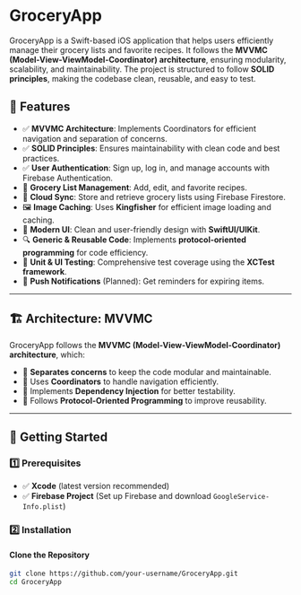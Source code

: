 # GroceryApp

GroceryApp is a Swift-based iOS application that helps users efficiently manage their grocery lists and favorite recipes. It follows the **MVVMC (Model-View-ViewModel-Coordinator) architecture**, ensuring modularity, scalability, and maintainability. The project is structured to follow **SOLID principles**, making the codebase clean, reusable, and easy to test.

## 📌 Features
- ✅ **MVVMC Architecture**: Implements Coordinators for efficient navigation and separation of concerns.
- ✅ **SOLID Principles**: Ensures maintainability with clean code and best practices.
- ✅ **User Authentication**: Sign up, log in, and manage accounts with Firebase Authentication.
- 🛒 **Grocery List Management**: Add, edit, and favorite recipes.
- 📡 **Cloud Sync**: Store and retrieve grocery lists using Firebase Firestore.
- 🖼 **Image Caching**: Uses **Kingfisher** for efficient image loading and caching.
- 📱 **Modern UI**: Clean and user-friendly design with **SwiftUI/UIKit**.
- 🔍 **Generic & Reusable Code**: Implements **protocol-oriented programming** for code efficiency.
- 🧪 **Unit & UI Testing**: Comprehensive test coverage using the **XCTest framework**.
- 🔔 **Push Notifications** (Planned): Get reminders for expiring items.

---

## 🏗 **Architecture: MVVMC**
GroceryApp follows the **MVVMC (Model-View-ViewModel-Coordinator) architecture**, which:
- 📌 **Separates concerns** to keep the code modular and maintainable.
- 📌 Uses **Coordinators** to handle navigation efficiently.
- 📌 Implements **Dependency Injection** for better testability.
- 📌 Follows **Protocol-Oriented Programming** to improve reusability.
---

## 🚀 Getting Started

### 1️⃣ **Prerequisites**
- ✅ **Xcode** (latest version recommended)
- ✅ **Firebase Project** (Set up Firebase and download `GoogleService-Info.plist`)

### 2️⃣ **Installation**
#### **Clone the Repository**
```sh
git clone https://github.com/your-username/GroceryApp.git
cd GroceryApp
